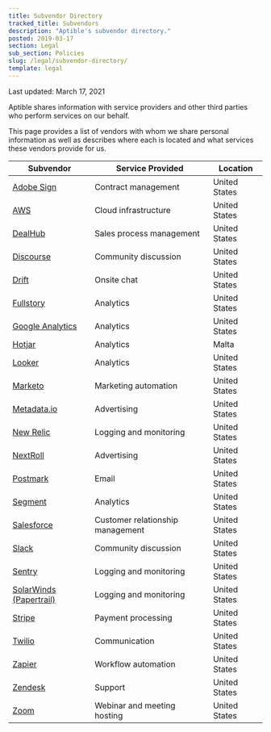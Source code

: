 ```yaml
---
title: Subvendor Directory
tracked_title: Subvendors
description: "Aptible's subvendor directory."
posted: 2019-03-17
section: Legal
sub_section: Policies
slug: /legal/subvendor-directory/
template: legal
---
```


Last updated: March 17, 2021

Aptible shares information with service providers and other third parties who perform services on our behalf.

This page provides a list of vendors with whom we share personal information as well as describes where each is located and what services these vendors provide for us.


| Subvendor | Service Provided | Location |
|-----------|------------------|----------|
| [Adobe Sign](https://acrobat.adobe.com/us/en/sign.html) | Contract management | United States |
| [AWS](https://aws.amazon.com) | Cloud infrastructure | United States |
| [DealHub](https://dealhub.io/) | Sales process management | United States |
| [Discourse](https://www.discourse.org) | Community discussion | United States |
| [Drift](https://www.drift.com) | Onsite chat | United States |
| [Fullstory](https://www.fullstory.com/) | Analytics | United States |
| [Google Analytics](https://www.google.com/analytics/) | Analytics | United States |
| [Hotjar](https://www.hotjar.com) | Analytics | Malta |
| [Looker](https://looker.com/) | Analytics | United States |
| [Marketo](https://www.marketo.com) | Marketing automation | United States |
| [Metadata.io](https://metadata.io/) | Advertising | United States |
| [New Relic](https://newrelic.com) | Logging and monitoring | United States |
| [NextRoll](https://www.nextroll.com/) | Advertising | United States |
| [Postmark](https://postmarkapp.com) | Email | United States |
| [Segment](https://www.segment.com) | Analytics | United States |
| [Salesforce](https://www.salesforce.com) | Customer relationship management | United States |
| [Slack](https://slack.com) | Community discussion | United States |
| [Sentry](https://sentry.io) | Logging and monitoring | United States |
| [SolarWinds (Papertrail)](https://www.solarwinds.com/papertrail) | Logging and monitoring | United States |
| [Stripe](https://stripe.com) | Payment processing | United States |
| [Twilio](https://www.twilio.com) | Communication | United States |
| [Zapier](https://zapier.com/apps/integrations) | Workflow automation | United States |
| [Zendesk](https://www.zendesk.com) | Support | United States |
| [Zoom](https://zoom.us) | Webinar and meeting hosting | United States |
